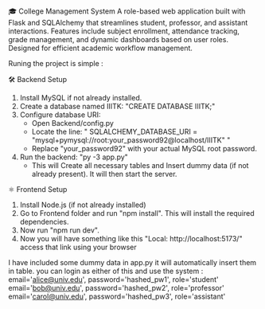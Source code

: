 🎓 College Management System
A role-based web application built with Flask and SQLAlchemy that streamlines student, professor, and assistant interactions. 
Features include subject enrollment, attendance tracking, grade management, and dynamic dashboards based on user roles. 
Designed for efficient academic workflow management.

Runing the project is simple :

🛠️ Backend Setup
1. Install MySQL if not already installed.
2. Create a database named IIITK: "CREATE DATABASE IIITK;"
3. Configure database URI:
   * Open Backend/config.py
   * Locate the line: " SQLALCHEMY_DATABASE_URI = "mysql+pymysql://root:your_password92@localhost/IIITK" "
   * Replace "your_password92" with your actual MySQL root password.
4. Run the backend: "py -3 app.py"
   * This will Create all necessary tables and Insert dummy data (if not already present). It will then start the server.
   

⚛️ Frontend Setup
1. Install Node.js (if not already installed)
2. Go to Frontend folder and run "npm install". This will install the required dependencies.
3. Now run "npm run dev".
4. Now you will have something like this "Local:   http://localhost:5173/" access that link using your browser

I have included some dummy data in app.py it will automatically insert them in table.
you can login as either of this and use the system :
  email='alice@univ.edu', password='hashed_pw1', role='student'
  email='bob@univ.edu', password='hashed_pw2', role='professor'
  email='carol@univ.edu', password='hashed_pw3', role='assistant'
  
